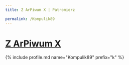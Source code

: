 ```yaml
---
title: Z ArPiwum X | Patromierz

permalink: /Kompulik89
---
```


# [Z ArPiwum X](https://patronite.pl/Kompulik89)

{% include profile.md name="Kompulik89" prefix="k" %}
